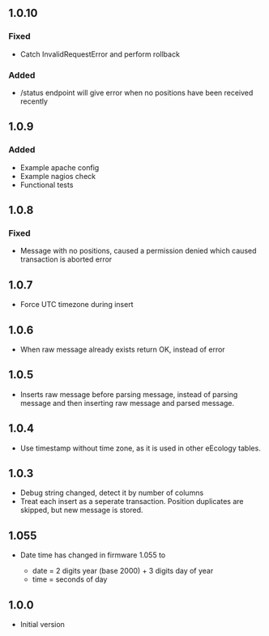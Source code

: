 1.0.10
------

### Fixed

- Catch InvalidRequestError and perform rollback

### Added

- /status endpoint will give error when no positions have been received recently

1.0.9
-----

### Added

- Example apache config
- Example nagios check
- Functional tests

1.0.8
-----

### Fixed

- Message with no positions, caused a permission denied which caused transaction is aborted error

1.0.7
-----

- Force UTC timezone during insert

1.0.6
-----

- When raw message already exists return OK, instead of error

1.0.5
-----

- Inserts raw message before parsing message, instead of parsing message and then inserting raw message and parsed message.

1.0.4
-----

- Use timestamp without time zone, as it is used in other eEcology tables.

1.0.3
-----

- Debug string changed, detect it by number of columns
- Treat each insert as a seperate transaction. Position duplicates are skipped, but new message is stored.

1.055
-----

- Date time has changed in firmware 1.055 to

    * date = 2 digits year (base 2000) + 3 digits day of year
    * time = seconds of day

1.0.0
-----

-  Initial version
